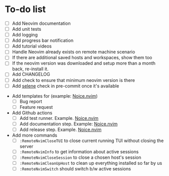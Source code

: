# To-do list

- [ ] Add Neovim documentation
- [ ] Add unit tests
- [ ] Add logging
- [ ] Add progress bar notification
- [ ] Add tutorial videos
- [ ] Handle Neovim already exists on remote machine scenario
- [ ] If there are additional saved hosts and workspaces, show them too
- [ ] If the neovim version was downloaded and setup more than
a month back, re-install it.
- [ ] Add CHANGELOG
- [ ] Add check to ensure that minimum neovim version is there
- [ ] Add [selene](https://github.com/Kampfkarren/selene/pull/541) check
in pre-commit once it's available
- Add templates for (example: [Noice.nvim](https://github.com/folke/noice.nvim/tree/main/.github/ISSUE_TEMPLATE))
  - [ ] Bug report
  - [ ] Feature request
- Add Github actions
  - [ ] Add test runner. Example. [Noice.nvim](https://github.com/folke/noice.nvim/blob/main/.github/workflows/ci.yml)
  - [ ] Add documentation step. Example: [Noice.nvim](https://github.com/folke/noice.nvim/blob/main/.github/workflows/ci.yml#L29-L48)
  - [ ] Add release step. Example. [Noice.nvim](https://github.com/folke/noice.nvim/blob/main/.github/workflows/ci.yml)
- Add more commands
  - [ ] `:RemoteNvimCloseTUI` to close current running TUI without closing the server
  - [ ] `:RemoteNvimInfo` to get information about active sessions
  - [ ] `:RemoteNvimCloseSession` to close a chosen host's session
  - [ ] `:RemoteNvimCleanUpHost` to clean up everything installed so far by us
  - [ ] `:RemoteNvimSwitch` should switch b/w active sessions
